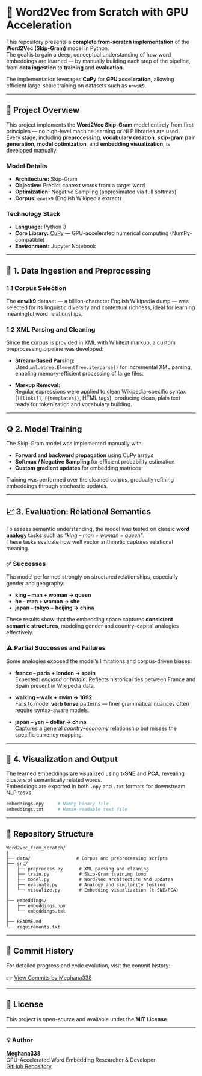 # 🧠 Word2Vec from Scratch with GPU Acceleration

This repository presents a **complete from-scratch implementation** of the **Word2Vec (Skip-Gram)** model in Python.  
The goal is to gain a deep, conceptual understanding of how word embeddings are learned — by manually building each step of the pipeline, from **data ingestion** to **training** and **evaluation**.

The implementation leverages **CuPy** for **GPU acceleration**, allowing efficient large-scale training on datasets such as **`enwik9`**.

---

## 🚀 Project Overview

This project implements the **Word2Vec Skip-Gram** model entirely from first principles — no high-level machine learning or NLP libraries are used.  
Every stage, including **preprocessing**, **vocabulary creation**, **skip-gram pair generation**, **model optimization**, and **embedding visualization**, is developed manually.

### **Model Details**
- **Architecture:** Skip-Gram  
- **Objective:** Predict context words from a target word  
- **Optimization:** Negative Sampling (approximated via full softmax)  
- **Corpus:** `enwik9` (English Wikipedia extract)

### **Technology Stack**
- **Language:** Python 3  
- **Core Library:** [CuPy](https://cupy.dev/) — GPU-accelerated numerical computing (NumPy-compatible)  
- **Environment:** Jupyter Notebook  

---

## 🧩 1. Data Ingestion and Preprocessing

### **1.1 Corpus Selection**
The **enwik9** dataset — a billion-character English Wikipedia dump — was selected for its linguistic diversity and contextual richness, ideal for learning meaningful word relationships.

### **1.2 XML Parsing and Cleaning**
Since the corpus is provided in XML with Wikitext markup, a custom preprocessing pipeline was developed:

- **Stream-Based Parsing:**  
  Used `xml.etree.ElementTree.iterparse()` for incremental XML parsing, enabling memory-efficient processing of large files.

- **Markup Removal:**  
  Regular expressions were applied to clean Wikipedia-specific syntax (`[[links]]`, `{{templates}}`, HTML tags), producing clean, plain text ready for tokenization and vocabulary building.

---

## ⚙️ 2. Model Training

The Skip-Gram model was implemented manually with:
- **Forward and backward propagation** using CuPy arrays  
- **Softmax / Negative Sampling** for efficient probability estimation  
- **Custom gradient updates** for embedding matrices  

Training was performed over the cleaned corpus, gradually refining embeddings through stochastic updates.

---

## 📈 3. Evaluation: Relational Semantics

To assess semantic understanding, the model was tested on classic **word analogy tasks** such as _“king – man + woman = queen”_.  
These tasks evaluate how well vector arithmetic captures relational meaning.

### ✅ **Successes**
The model performed strongly on structured relationships, especially gender and geography:

- **king – man + woman → queen**  
- **he – man + woman → she**  
- **japan – tokyo + beijing → china**

These results show that the embedding space captures **consistent semantic structures**, modeling gender and country–capital analogies effectively.

### ⚠️ **Partial Successes and Failures**

Some analogies exposed the model’s limitations and corpus-driven biases:

- **france – paris + london → spain**  
  Expected: *england* or *britain*. Reflects historical ties between France and Spain present in Wikipedia data.  

- **walking – walk + swim → 1692**  
  Fails to model **verb tense** patterns — finer grammatical nuances often require syntax-aware models.  

- **japan – yen + dollar → china**  
  Captures a general *country–economy* relationship but misses the specific currency mapping.

---

## 🎨 4. Visualization and Output

The learned embeddings are visualized using **t-SNE** and **PCA**, revealing clusters of semantically related words.  
Embeddings are exported in both `.npy` and `.txt` formats for downstream NLP tasks.

```bash
embeddings.npy     # NumPy binary file  
embeddings.txt     # Human-readable text file
```

---

## 📂 Repository Structure

```
Word2vec_from_scratch/
│
├── data/                 # Corpus and preprocessing scripts
├── src/
│   ├── preprocess.py      # XML parsing and cleaning
│   ├── train.py           # Skip-Gram training loop
│   ├── model.py           # Word2Vec architecture and updates
│   ├── evaluate.py        # Analogy and similarity testing
│   └── visualize.py       # Embedding visualization (t-SNE/PCA)
│
├── embeddings/
│   ├── embeddings.npy
│   └── embeddings.txt
│
├── README.md
└── requirements.txt
```

---

## 🔗 Commit History
For detailed progress and code evolution, visit the commit history:

👉 [View Commits by Meghana338](https://github.com/Meghana338/Word2vec_from_scratch/commits?author=Meghana338)

---

## 📜 License
This project is open-source and available under the **MIT License**.

---

### 💡 Author
**Meghana338**  
GPU-Accelerated Word Embedding Researcher & Developer  
[GitHub Repository](https://github.com/Meghana338/Word2vec_from_scratch)
